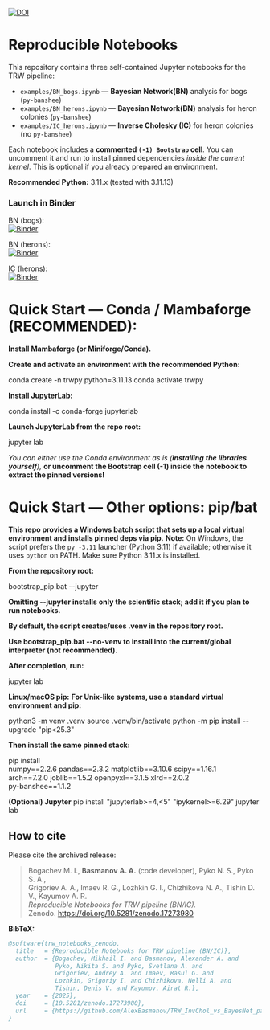 
[![DOI](https://zenodo.org/badge/DOI/10.5281/zenodo.17273980.svg)](https://doi.org/10.5281/zenodo.17273980)

# Reproducible Notebooks

This repository contains three self-contained Jupyter notebooks for the TRW pipeline:

- `examples/BN_bogs.ipynb` — **Bayesian Network(BN)** analysis for bogs (`py-banshee`)
- `examples/BN_herons.ipynb` — **Bayesian Network(BN)** analysis for heron colonies (`py-banshee`)
- `examples/IC_herons.ipynb` — **Inverse Cholesky (IC)** for heron colonies (no `py-banshee`)

Each notebook includes a **commented `(-1) Bootstrap` cell**. You can uncomment it and run to install
pinned dependencies *inside the current kernel*. This is optional if you already prepared an environment.

**Recommended Python:** 3.11.x (tested with 3.11.13)

### Launch in Binder

BN (bogs):  
[![Binder](https://mybinder.org/badge_logo.svg)](https://mybinder.org/v2/gh/AlexBasmanov/TRW_InvChol_vs_BayesNet_paper/HEAD?labpath=examples%2FBN_bogs.ipynb)

BN (herons):  
[![Binder](https://mybinder.org/badge_logo.svg)](https://mybinder.org/v2/gh/AlexBasmanov/TRW_InvChol_vs_BayesNet_paper/HEAD?labpath=examples%2FBN_herons.ipynb)

IC (herons):  
[![Binder](https://mybinder.org/badge_logo.svg)](https://mybinder.org/v2/gh/AlexBasmanov/TRW_InvChol_vs_BayesNet_paper/HEAD?labpath=examples%2FIC_herons.ipynb)

# Quick Start — Conda / Mambaforge (RECOMMENDED):
**Install Mambaforge (or Miniforge/Conda).**

**Create and activate an environment with the recommended Python:**

conda create -n trwpy python=3.11.13
conda activate trwpy

**Install JupyterLab:**

conda install -c conda-forge jupyterlab

**Launch JupyterLab from the repo root:**

jupyter lab

*You can either use the Conda environment as is *(**installing the libraries yourself***),* 
**or uncomment the Bootstrap cell (-1) inside the notebook to extract the pinned versions!**

# Quick Start — Other options: pip/bat
**This repo provides a Windows batch script that sets up a local virtual environment and installs pinned deps via pip.**
**Note:** On Windows, the script prefers the `py -3.11` launcher (Python 3.11) if available; otherwise it uses `python` on PATH. Make sure Python 3.11.x is installed.

**From the repository root:**

bootstrap_pip.bat --jupyter

**Omitting --jupyter installs only the scientific stack; add it if you plan to run notebooks.**

**By default, the script creates/uses .venv in the repository root.**

**Use bootstrap_pip.bat --no-venv to install into the current/global interpreter (not recommended).**

**After completion, run:**

jupyter lab

**Linux/macOS pip:**
**For Unix-like systems, use a standard virtual environment and pip:**

python3 -m venv .venv
source .venv/bin/activate
python -m pip install --upgrade "pip<25.3"

**Then install the same pinned stack:**

pip install \
  numpy==2.2.6 pandas==2.3.2 matplotlib==3.10.6 scipy==1.16.1 \
  arch==7.2.0 joblib==1.5.2 openpyxl==3.1.5 xlrd==2.0.2 \
  py-banshee==1.1.2
  
**(Optional) Jupyter**
pip install "jupyterlab>=4,<5" "ipykernel>=6.29"
jupyter lab

## How to cite

Please cite the archived release:

> Bogachev M. I., **Basmanov A. A.** (code developer), Pyko N. S., Pyko S. A.,  
> Grigoriev A. A., Imaev R. G., Lozhkin G. I., Chizhikova N. A., Tishin D. V., Kayumov A. R.  
> *Reproducible Notebooks for TRW pipeline (BN/IC).*  
> Zenodo. https://doi.org/10.5281/zenodo.17273980

**BibTeX:**
```bibtex
@software{trw_notebooks_zenodo,
  title   = {Reproducible Notebooks for TRW pipeline (BN/IC)},
  author  = {Bogachev, Mikhail I. and Basmanov, Alexander A. and
             Pyko, Nikita S. and Pyko, Svetlana A. and
             Grigoriev, Andrey A. and Imaev, Rasul G. and
             Lozhkin, Grigoriy I. and Chizhikova, Nelli A. and
             Tishin, Denis V. and Kayumov, Airat R.},
  year    = {2025},
  doi     = {10.5281/zenodo.17273980},
  url     = {https://github.com/AlexBasmanov/TRW_InvChol_vs_BayesNet_paper}
}


